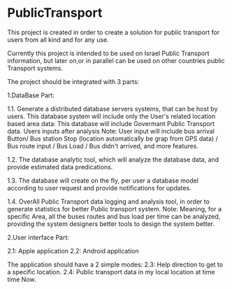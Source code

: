 PublicTransport
===============

This project is created in order to create a solution for public transport for users from all kind and for any use.

Currently this project is intended to be used on Israel Public Transport information,
but later on,or in parallel can be used on other countries public Transport systems.

The project should be integrated with 3 parts:

1.DataBase Part:

1.1. Generate a distributed database servers systems, that can be host by users.
This database system will include only the User's related location based area data:
This database will include Govermant Public Transport data.
Users inputs after analysis
Note: User input will include bus arrival Button/ Bus station Stop (location automatically be grap from GPS data) / 
Bus route input / Bus Load / Bus didn't arrived, and more features.

1.2. The database analytic tool, which will analyze the database data,
and provide estimated data predications.

1.3. The database will create on the fly, per user a database model according to user request
and provide notifications for updates.

1.4. OverAll Public Transport data logging and analysis tool, in order to generate statistics for better Public transport 
system.
Note: Meaning, for a specific Area, all the buses routes and bus load per time can be analyzed, providing the system designers
better tools to design the system better.

2.User interface Part:

2.1: Apple application
2.2: Android application

The application should have a 2 simple modes:
2.3: Help direction to get to a specific location.
2.4: Public transport data in my local location at time time Now.


